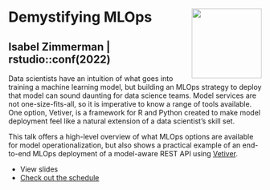# Demystifying MLOps <a href='https://github.com/isabelizimm/rstudioconf2022-mlops/blob/main/images/happy.jpg'><img src='images/happy.png' align="right" height="139" /></a>
## Isabel Zimmerman | rstudio::conf(2022)

Data scientists have an intuition of what goes into training a machine learning model, but building an MLOps strategy to deploy that model can sound daunting for data science teams. Model services are not one-size-fits-all, so it is imperative to know a range of tools available. One option, Vetiver, is a framework for R and Python created to make model deployment feel like a natural extension of a data scientist’s skill set.

This talk offers a high-level overview of what MLOps options are available for model operationalization, but also shows a practical example of an end-to-end MLOps deployment of a model-aware REST API using [Vetiver](https://vetiver.rstudio.com/).

- View slides
- [Check out the schedule](https://rstudioconf2022.sched.com/event/11iYe/demystifying-mlops)
